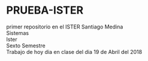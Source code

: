 # PRUEBA-ISTER
primer repositorio en el ISTER
Santiago Medina<br>
Sistemas<br>
Ister<br>
Sexto Semestre<br>
Trabajo de hoy dia en clase del dia 19 de Abril del 2018

